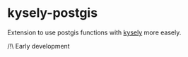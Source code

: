 # kysely-postgis

Extension to use postgis functions with [kysely](https://kysely.dev/) more easely.

/!\ Early development
